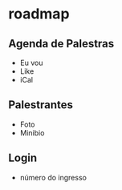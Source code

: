 # roadmap

## Agenda de Palestras

- Eu vou
- Like
- iCal

## Palestrantes

- Foto
- Minibio

## Login

- número do ingresso
